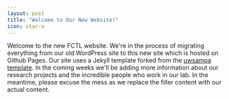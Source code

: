 ```yaml
---
layout: post
title: "Welcome to Our New Website!"
icon: star-o
---
```


Welcome to the new FCTL website. We're in the process of migrating everything from our old WordPress site to this new site which is hosted on Github Pages. Our site uses a Jekyll template forked from the [uwsampa template](https://github.com/uwsampa/research-group-web). In the coming weeks we'll be adding more information about our research projects and the incredible people who work in our lab. In the meantime, please excuse the mess as we replace the filler content with our actual content.
